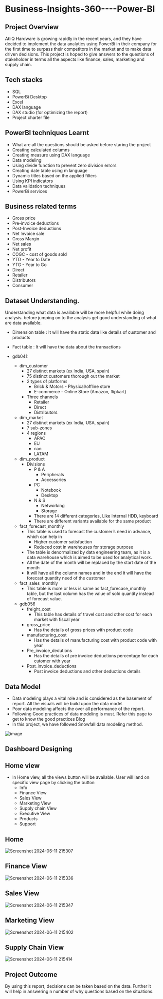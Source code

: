 # Business-Insights-360----Power-BI

## Project Overview
AtliQ Hardware is growing rapidly in the recent years, and they have decided to implement the data analytics using PowerBi in their company for the first time to surpass their competitors in the market and to make data driven decisions. This project is hoped to give answers to the questions of stakeholder in terms all the aspects like finance, sales, marketing and supply chain.

## Tech stacks
- SQL
- PowerBi Desktop
- Excel
- DAX language
- DAX studio (for optimizing the report)
- Project charter file

## PowerBI techniques Learnt
- What are all the questions should be asked before staring the project
- Creating calculated columns
- Creating measure using DAX language
- Data modeling
- Using divide function to prevent zero division errors
- Creating date table using m language
- Dynamic titles based on the applied filters
- Using KPI indicators
- Data validation techniques
- PowerBi services

## Business related terms
- Gross price
- Pre-invoice deductions
- Post-Invoice deductions
- Net Invoice sale
- Gross Margin
- Net sales
- Net profit
- COGC - cost of goods sold
- YTD - Year to Date
- YTG - Year to Go
- Direct
- Retailer
- Distributors
- Consumer

## Dataset Understanding.
Understanding what data is available will be more helpful while doing analysis. before jumping on to the analysis get good understanding of what are data available.

- Dimension table : It will have the static data like details of customer and products

- Fact table : It will have the data about the transactions

- gdb041:
    - dim_customer
        -  27 distinct markets (ex India, USA, spain)
        -  75 distinct customers thorough out the market
        -  2 types of platforms
            - Brick & Motors - Physical/offline store
            -  E-commerce - Online Store (Amazon, flipkart)
        - Three channels
          - Retailer
          - Direct
          - Distributors
    - dim_market
      - 27 distinct markets (ex India, USA, spain)
      - 7 sub-zones
      - 4 regions
        - APAC
        - EU
        - nan
        - LATAM
    - dim_product
      - Divisions
        - P & A
          - Peripherals
          - Accessories
        - PC
          - Notebook
          - Desktop
        - N & S
          - Networking
          - Storage
        - There are 14 different categories, Like Internal HDD, keyboard
        - There are different variants available for the same product
    - fact_forecast_monthly
      - This table is used to forecast the customer’s need in advance, which can help in
        - Higher customer satisfaction
        - Reduced cost in warehouses for storage purpose
      - The table is denormalized by data engineering team, as it is a data warehouse which is aimed to be used for analytical work.
      - All the date of the month will be replaced by the start date of the month
      - It will have all the column names and in the end it will have the forecast quantity need of the customer
    - fact_sales_monthly
      - This table is more or less is same as fact_forecase_monthly table, but the last column has the value of sold quantity instead of forecast value.
  - gdb056
      - freight_cost
        - This table has details of travel cost and other cost for each market with fiscal year
      - gross_price
        - Has the details of gross prices with product code
      - manufacturing_cost
        - Has the details of manufacturing cost with product code with year
      - Pre_invoice_dedutions
        - Has the details of pre invoice deductions percentage for each cutomer with year
      - Post_invoice_deductions
        - Post invoice deductions and other deductions details
          
## Data Model
- Data modeling plays a vital role and is considered as the basement of report. All the visuals will be build upon the data model.
- Poor data modeling affects the over all performance of the report.
- Following Good practices of data modeling is must. Refer this page to get to know the good practices Blog
- In this project, we have followed Snowfall data modeling method.

![image](https://github.com/Sankari0299/Business-Insights-360----Power-BI/assets/122591357/5e71d06f-26b7-468b-bf06-f93d72481528)


## Dashboard Designing
## Home view
  - In Home view, all the views button will be available. User will land on specific view page by clicking the button
    - Info
    - Finance View
    - Sales View
    - Marketing View
    - Supply chain View
    - Executive View
    - Products
    - Support

  ## Home 
  
![Screenshot 2024-06-11 215307](https://github.com/Sankari0299/Business-Insights-360----Power-BI/assets/122591357/689b6992-dc93-4db4-954f-0b3a20b9986f)

## Finance View

![Screenshot 2024-06-11 215336](https://github.com/Sankari0299/Business-Insights-360----Power-BI/assets/122591357/3fd532e2-9285-421d-9cc1-592db08b96e1)

## Sales View

![Screenshot 2024-06-11 215347](https://github.com/Sankari0299/Business-Insights-360----Power-BI/assets/122591357/b206e6f3-b3be-49ea-b144-984a2d8fa0ac)

## Marketing View

![Screenshot 2024-06-11 215402](https://github.com/Sankari0299/Business-Insights-360----Power-BI/assets/122591357/b0bcd156-9408-4ab2-bdc1-d7e3b8c458fe)

## Supply Chain View

![Screenshot 2024-06-11 215414](https://github.com/Sankari0299/Business-Insights-360----Power-BI/assets/122591357/a64561af-c814-42ae-9559-4ff6ec78e706)

## Project Outcome
By using this report, decisions can be taken based on the data. Further it will help in answering n number of why questions based on the situations.
